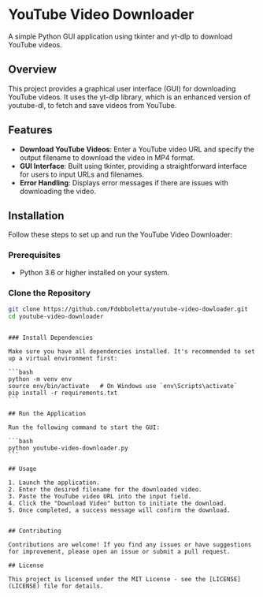 # YouTube Video Downloader

A simple Python GUI application using tkinter and yt-dlp to download YouTube videos.

## Overview

This project provides a graphical user interface (GUI) for downloading YouTube videos. It uses the yt-dlp library, which is an enhanced version of youtube-dl, to fetch and save videos from YouTube.

## Features

- **Download YouTube Videos**: Enter a YouTube video URL and specify the output filename to download the video in MP4 format.
- **GUI Interface**: Built using tkinter, providing a straightforward interface for users to input URLs and filenames.
- **Error Handling**: Displays error messages if there are issues with downloading the video.

## Installation

Follow these steps to set up and run the YouTube Video Downloader:

### Prerequisites

- Python 3.6 or higher installed on your system.

### Clone the Repository

```bash
git clone https://github.com/Fdobboletta/youtube-video-dowloader.git
cd youtube-video-downloader
```

````

### Install Dependencies

Make sure you have all dependencies installed. It's recommended to set up a virtual environment first:

```bash
python -m venv env
source env/bin/activate   # On Windows use `env\Scripts\activate`
pip install -r requirements.txt
```

## Run the Application

Run the following command to start the GUI:

```bash
python youtube-video-downloader.py
```

## Usage

1. Launch the application.
2. Enter the desired filename for the downloaded video.
3. Paste the YouTube video URL into the input field.
4. Click the "Download Video" button to initiate the download.
5. Once completed, a success message will confirm the download.


## Contributing

Contributions are welcome! If you find any issues or have suggestions for improvement, please open an issue or submit a pull request.

## License

This project is licensed under the MIT License - see the [LICENSE](LICENSE) file for details.

````
